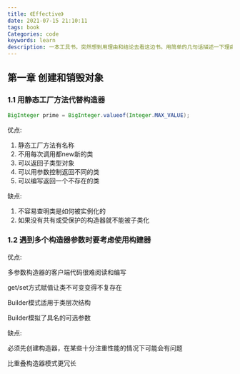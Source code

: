 ```yaml
---
title: 《Effective》
date: 2021-07-15 21:10:11
tags: book
Categories: code
keywords: learn
description: 一本工具书，突然想到用理由和结论去看这边书。用简单的几句话描述一下理由和结论。学习好的编码方式
---
```


## 第一章 创建和销毁对象

### 1.1 用静态工厂方法代替构造器

```java
BigInteger prime = BigInteger.valueof(Integer.MAX_VALUE);
```

优点:

1. 静态工厂方法有名称
2. 不用每次调用都new新的类
3. 可以返回子类型对象
4. 可以用参数控制返回不同的类
5. 可以编写返回一个不存在的类

缺点:

1. 不容易查明类是如何被实例化的
2. 如果没有共有或受保护的构造器就不能被子类化

### 1.2 遇到多个构造器参数时要考虑使用构建器

优点:

多参数构造器的客户端代码很难阅读和编写

get/set方式赋值让类不可变变得不复存在

Builder模式适用于类层次结构

Builder模拟了具名的可选参数

缺点:

必须先创建构造器，在某些十分注重性能的情况下可能会有问题

比重叠构造器模式更冗长